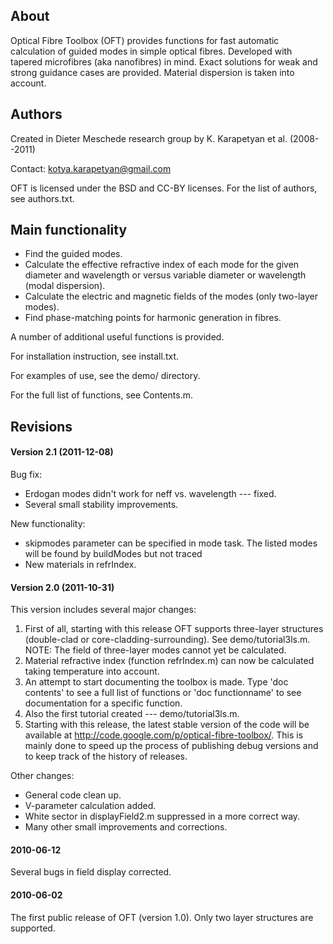 
## About ##
Optical Fibre Toolbox (OFT) provides functions for fast
automatic calculation of guided modes in simple optical
fibres. Developed with tapered microfibres (aka nanofibres)
in mind. Exact solutions for weak and strong guidance
cases are provided. Material dispersion is taken into
account.

## Authors ##
Created in Dieter Meschede research group
by K. Karapetyan et al. (2008--2011)

Contact: kotya.karapetyan@gmail.com

OFT is licensed under the BSD and CC-BY licenses.
For the list of authors, see authors.txt.

## Main functionality ##
  * Find the guided modes.
  * Calculate the effective refractive index of each mode for the given diameter and wavelength or versus variable diameter or wavelength (modal dispersion).
  * Calculate the electric and magnetic fields of the modes (only two-layer modes).
  * Find phase-matching points for harmonic generation in fibres.

A number of additional useful functions is provided.

For installation instruction, see install.txt.

For examples of use, see the demo/ directory.

For the full list of functions, see Contents.m.

## Revisions ##
#### Version 2.1 (2011-12-08) ####
Bug fix:
- Erdogan modes didn't work for neff vs. wavelength --- fixed.
- Several small stability improvements.

New functionality:
- skipmodes parameter can be specified in mode task. The listed modes will be found by buildModes but not traced
- New materials in refrIndex.

#### Version 2.0 (2011-10-31) ####
This version includes several major changes:
  1. First of all, starting with this release OFT supports three-layer structures (double-clad or core-cladding-surrounding). See demo/tutorial3ls.m.
NOTE: The field of three-layer modes cannot yet be calculated.
  1. Material refractive index (function refrIndex.m) can now be calculated taking temperature into account.
  1. An attempt to start documenting the toolbox is made. Type 'doc contents' to see a full list of functions or 'doc functionname' to see documentation for a specific
function.
  1. Also the first tutorial created --- demo/tutorial3ls.m.
  1. Starting with this release, the latest stable version of the code will be available at http://code.google.com/p/optical-fibre-toolbox/. This is mainly done to speed up the process of publishing debug versions and to keep track of the history of releases.

Other changes:
  * General code clean up.
  * V-parameter calculation added.
  * White sector in displayField2.m suppressed in a more correct way.
  * Many other small improvements and corrections.

#### 2010-06-12 ####
Several bugs in field display corrected.

#### 2010-06-02 ####
The first public release of OFT (version 1.0). Only two layer structures are supported.